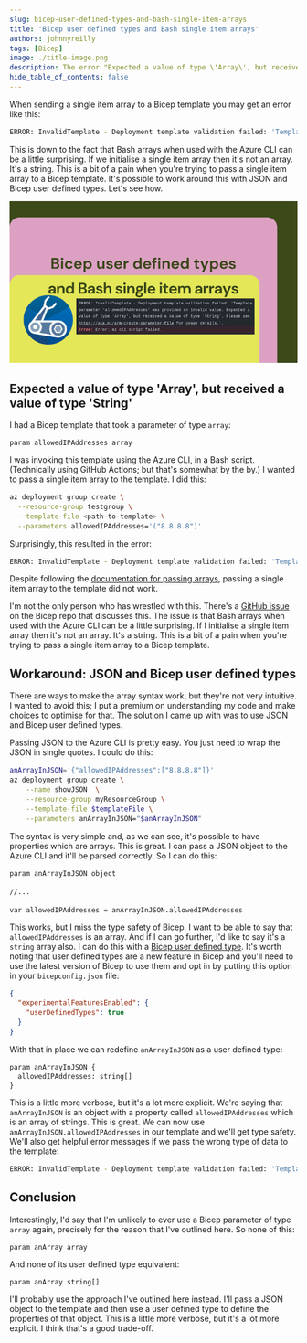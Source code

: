 ```yaml
---
slug: bicep-user-defined-types-and-bash-single-item-arrays
title: 'Bicep user defined types and Bash single item arrays'
authors: johnnyreilly
tags: [Bicep]
image: ./title-image.png
description: The error "Expected a value of type \'Array\', but received a value of type \'String\'", presents when wrestling with the AZ CLI, Bash single item arrays and Bicep.
hide_table_of_contents: false
---
```


When sending a single item array to a Bicep template you may get an error like this:

```bash
ERROR: InvalidTemplate - Deployment template validation failed: 'Template parameter 'allowedIPAddresses' was provided an invalid value. Expected a value of type 'Array', but received a value of type 'String'.
```

This is down to the fact that Bash arrays when used with the Azure CLI can be a little surprising. If we initialise a single item array then it's not an array. It's a string. This is a bit of a pain when you're trying to pass a single item array to a Bicep template. It's possible to work around this with JSON and Bicep user defined types. Let's see how.

![title image reading "Bicep user defined types and Bash single item arrays" with a Bicep logo](title-image.png)

<!--truncate-->

## Expected a value of type 'Array', but received a value of type 'String'

I had a Bicep template that took a parameter of type `array`:

```bicep
param allowedIPAddresses array
```

I was invoking this template using the Azure CLI, in a Bash script. (Technically using GitHub Actions; but that's somewhat by the by.) I wanted to pass a single item array to the template. I did this:

```bash
az deployment group create \
  --resource-group testgroup \
  --template-file <path-to-template> \
  --parameters allowedIPAddresses='("8.8.8.8")'
```

Surprisingly, this resulted in the error:

```bash
ERROR: InvalidTemplate - Deployment template validation failed: 'Template parameter 'allowedIPAddresses' was provided an invalid value. Expected a value of type 'Array', but received a value of type 'String'.
```

Despite following the [documentation for passing arrays](https://learn.microsoft.com/en-us/azure/azure-resource-manager/templates/deploy-cli#inline-parameters), passing a single item array to the template did not work.

I'm not the only person who has wrestled with this. There's a [GitHub issue](https://github.com/Azure/bicep/issues/5936) on the Bicep repo that discusses this. The issue is that Bash arrays when used with the Azure CLI can be a little surprising. If I initialise a single item array then it's not an array. It's a string. This is a bit of a pain when you're trying to pass a single item array to a Bicep template.

## Workaround: JSON and Bicep user defined types

There are ways to make the array syntax work, but they're not very intuitive. I wanted to avoid this; I put a premium on understanding my code and make choices to optimise for that. The solution I came up with was to use JSON and Bicep user defined types.

Passing JSON to the Azure CLI is pretty easy. You just need to wrap the JSON in single quotes. I could do this:

```bash
anArrayInJSON='{"allowedIPAddresses":["8.8.8.8"]}'
az deployment group create \
    --name showJSON  \
    --resource-group myResourceGroup \
    --template-file $templateFile \
    --parameters anArrayInJSON="$anArrayInJSON"
```

The syntax is very simple and, as we can see, it's possible to have properties which are arrays. This is great. I can pass a JSON object to the Azure CLI and it'll be parsed correctly. So I can do this:

```bicep
param anArrayInJSON object

//...

var allowedIPAddresses = anArrayInJSON.allowedIPAddresses
```

This works, but I miss the type safety of Bicep. I want to be able to say that `allowedIPAddresses` is an array. And if I can go further, I'd like to say it's a `string` array also. I can do this with a [Bicep user defined type](https://learn.microsoft.com/en-us/azure/azure-resource-manager/bicep/user-defined-data-types). It's worth noting that user defined types are a new feature in Bicep and you'll need to use the latest version of Bicep to use them and opt in by putting this option in your `bicepconfig.json` file:

```json
{
  "experimentalFeaturesEnabled": {
    "userDefinedTypes": true
  }
}
```

With that in place we can redefine `anArrayInJSON` as a user defined type:

```bicep
param anArrayInJSON {
  allowedIPAddresses: string[]
}
```

This is a little more verbose, but it's a lot more explicit. We're saying that `anArrayInJSON` is an object with a property called `allowedIPAddresses` which is an array of strings. This is great. We can now use `anArrayInJSON.allowedIPAddresses` in our template and we'll get type safety. We'll also get helpful error messages if we pass the wrong type of data to the template:

```bash
ERROR: InvalidTemplate - Deployment template validation failed: 'Template parameter 'anArrayInJSON.allowedIPAddresses' was provided an invalid value. Expected a value of type 'Array', but received a value of type 'Null'. Please see https://aka.ms/arm-create-parameter-file for usage details.'.
```

## Conclusion

Interestingly, I'd say that I'm unlikely to ever use a Bicep parameter of type `array` again, precisely for the reason that I've outlined here. So none of this:

```bicep
param anArray array
```

And none of its user defined type equivalent:

```bicep
param anArray string[]
```

I'll probably use the approach I've outlined here instead. I'll pass a JSON object to the template and then use a user defined type to define the properties of that object. This is a little more verbose, but it's a lot more explicit. I think that's a good trade-off.
